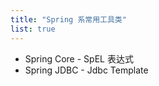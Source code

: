 ```yaml
---
title: "Spring 系常用工具类"
list: true
---
```


- <Link to="spring-expression">Spring Core - SpEL 表达式</Link>
- <Link to="spring-jdbc-template">Spring JDBC - Jdbc Template</Link>